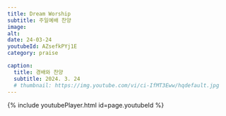 ```yaml
---
title: Dream Worship
subtitle: 주일예배 찬양
image:
alt:
date: 24-03-24
youtubeId: AZsefkPYj1E
category: praise

caption:
  title: 경배와 찬양
  subtitle: 2024. 3. 24
  # thumbnail: https://img.youtube.com/vi/ci-IfMT3Eww/hqdefault.jpg
---
```


{% include youtubePlayer.html id=page.youtubeId %}
